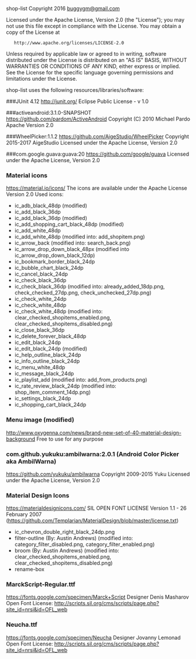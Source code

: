 shop-list
   Copyright 2016 buggygm@gmail.com

   Licensed under the Apache License, Version 2.0 (the "License");
   you may not use this file except in compliance with the License.
   You may obtain a copy of the License at

       http://www.apache.org/licenses/LICENSE-2.0

   Unless required by applicable law or agreed to in writing, software
   distributed under the License is distributed on an "AS IS" BASIS,
   WITHOUT WARRANTIES OR CONDITIONS OF ANY KIND, either express or implied.
   See the License for the specific language governing permissions and
   limitations under the License.


shop-list uses the following resources/libraries/software:

###JUnit 4.12
http://junit.org/
Eclipse Public License - v 1.0

###activeandroid:3.1.0-SNAPSHOT
https://github.com/pardom/ActiveAndroid
Copyright (C) 2010 Michael Pardo
Apache Version 2.0

###WheelPicker:1.1.2
https://github.com/AigeStudio/WheelPicker
Copyright 2015-2017 AigeStudio
Licensed under the Apache License, Version 2.0

###com.google.guava:guava:20
https://github.com/google/guava
Licensed under the Apache License, Version 2.0 

### Material icons
https://material.io/icons/
The icons are available under the Apache License Version 2.0
Used icons:
* ic_adb_black_48dp (modified)
* ic_add_black_36dp
* ic_add_black_36dp (modified)
* ic_add_shopping_cart_black_48dp (modified)
* ic_add_white_48dp
* ic_add_white_48dp (modified into: add_shopitem.png)
* ic_arrow_back (modified into: search_back.png)
* ic_arrow_drop_down_black_48px (modified into ic_arrow_drop_down_black_12dp)
* ic_bookmark_border_black_24dp
* ic_bubble_chart_black_24dp
* ic_cancel_black_24dp
* ic_check_black_36dp
* ic_check_black_36dp (modified into: already_added_18dp.png, check_checked_27dp.png, check_unchecked_27dp.png)
* ic_check_white_24dp
* ic_check_white_48dp
* ic_check_white_48dp (modified into: clear_checked_shopitems_enabled.png, clear_checked_shopitems_disabled.png)
* ic_close_black_36dp
* ic_delete_forever_black_48dp
* ic_edit_black_24dp
* ic_edit_black_24dp (modified)
* ic_help_outline_black_24dp
* ic_info_outline_black_24dp
* ic_menu_white_48dp
* ic_message_black_24dp
* ic_playlist_add (modified into: add_from_products.png)
* ic_rate_review_black_24dp (modified into: shop_item_comment_14dp.png)
* ic_settings_black_24dp
* ic_shopping_cart_black_24dp

### Menu image (modified)
http://www.oxygenna.com/news/brand-new-set-of-40-material-design-background
Free to use for any purpose

### com.github.yukuku:ambilwarna:2.0.1 (Android Color Picker aka AmbilWarna)
https://github.com/yukuku/ambilwarna
Copyright 2009-2015 Yuku
Licensed under the Apache License, Version 2.0

### Material Design Icons
https://materialdesignicons.com/
SIL OPEN FONT LICENSE Version 1.1 - 26 February 2007 (https://github.com/Templarian/MaterialDesign/blob/master/license.txt)
* ic_chevron_double_right_black_24dp.png
* filter-outline (By: Austin Andrews) (modified into: category_filter_disabled.png, category_filter_enabled.png)
* broom (By: Austin Andrews) (modified into: clear_checked_shopitems_enabled.png, clear_checked_shopitems_disabled.png)
* rename-box

### MarckScript-Regular.ttf
https://fonts.google.com/specimen/Marck+Script
Designer Denis Masharov
Open Font License: http://scripts.sil.org/cms/scripts/page.php?site_id=nrsi&id=OFL_web


### Neucha.ttf
https://fonts.google.com/specimen/Neucha
Designer Jovanny Lemonad
Open Font License: http://scripts.sil.org/cms/scripts/page.php?site_id=nrsi&id=OFL_web